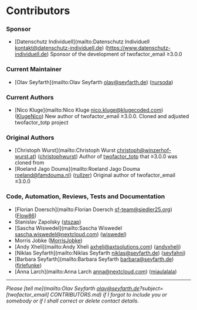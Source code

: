 # Contributors

### Sponsor

* [Datenschutz Individuell](mailto:Datenschutz Individuell <kontakt@datenschutz-individuell.de>) (https://www.datenschutz-individuell.de)
  Sponsor of the development of twofactor_email ≥3.0.0

### Current Maintainer

* [Olav Seyfarth](mailto:Olav Seyfarth <olav@seyfarth.de>) ([nursoda](https://github.com/nursoda))

### Current Authors

* [Nico Kluge](mailto:Nico Kluge <nico.kluge@klugecoded.com>) ([KlugeNico](https://github.com/KlugeNico))
  New author of twofactor_email ≥3.0.0. Cloned and adjusted twofactor_totp project

### Original Authors

* [Christoph Wurst](mailto:Christoph Wurst <christoph@winzerhof-wurst.at>) ([christophwurst](christophwurst))
  Author of [twofactor_totp](https://github.com/nextcloud/twofactor_totp) that ≥3.0.0 was cloned from
* [Roeland Jago Douma](mailto:Roeland Jago Douma <roeland@famdouma.nl>) ([rullzer](https://github.com/rullzer))
  Original author of twofactor_email ≤3.0.0

### Code, Automation, Reviews, Tests and Documentation

* [Florian Doersch](mailto:Florian Doersch <sf-team@siedler25.org>) ([Flow86](https://github.com/Flow86))
* Stanislav Zapolsky ([stszap](https://github.com/stszap))
* [Sascha Wiswedel](mailto:Sascha Wiswedel <sascha.wiswedel@nextcloud.com>) ([wiswedel](https://github.com/wiswedel))
* Morris Jobke ([MorrisJobke](https://github.com/MorrisJobke))
* [Andy Xheli](mailto:Andy Xheli <axheli@axtsolutions.com>) ([andyxheli](https://github.com/andyxheli))
* [Niklas Seyfarth](mailto:Niklas Seyfarth  <niklas@seyfarth.de>) ([seyfahni](https://github.com/seyfahni))
* [Barbara Seyfarth](mailto:Barbara Seyfarth <barbara@seyfarth.de>) ([firlefunke](https://github.com/firlefunke))
* [Anna Larch](mailto:Anna Larch <anna@nextcloud.com>) ([miaulalala](https://github.com/miaulalala))

____

*Please [tell me](mailto:Olav Seyfarth <olav@seyfarth.de>?subject=[twofactor_email] CONTRIBUTORS.md) if I forgot to include you or somebody or if I shall correct or delete contact details.*
